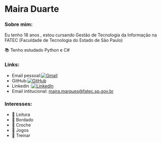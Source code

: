 # Maira Duarte
 
### Sobre mim:
Eu tenho 18 anos , estou cursando Gestão de Tecnologia da Informação na FATEC (Faculdade de Tecnologia do Estado de São Paulo)

📚 Tenho estudado Python e C#

### Links: 

- Email pessoal:[![Gmail](https://img.shields.io/badge/Gmail-333333?style=for-the-badge&logo=gmail&logoColor=red)](mailto:duarte.maira.marques@gmail.com)
- GitHub:[![GitHub](https://img.shields.io/badge/GitHub-100000?style=for-the-badge&logo=github&logoColor=white)](https://github.com/MairaDuarte) 
- Linkedin :[![LinkedIn](https://img.shields.io/badge/LinkedIn-0077B5?style=for-the-badge&logo=linkedin&logoColor=white)](https://www.linkedin.com/in/maira-duarte-312156355/)
- Email intitucional: maira.marques@fatec.sp.gov.br

### Interesses:

- 📘 Leitura
- 🧵 Bordado
- 🧶 Croche
- 🎲 Jogos
- 💪 Treinar
